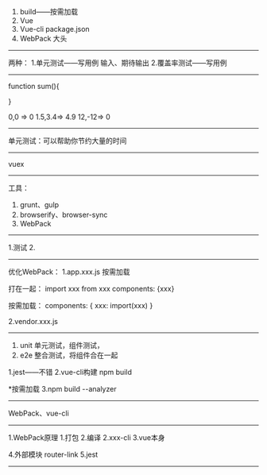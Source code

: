 1. build——按需加载
2. Vue
3. Vue-cli   package.json
4. WebPack   大头

--------------------------------------------------------------------------------

两种：
1.单元测试——写用例
  输入、期待输出
2.覆盖率测试——写用例

--------------------------------------------------------------------------------

function sum(){

}

0,0 =>      0
1.5,3.4=>   4.9
12,-12=>    0

--------------------------------------------------------------------------------

单元测试：可以帮助你节约大量的时间

--------------------------------------------------------------------------------

vuex

--------------------------------------------------------------------------------

工具：

1. grunt、gulp
2. browserify、browser-sync
3. WebPack

--------------------------------------------------------------------------------

1.测试
2.

--------------------------------------------------------------------------------

优化WebPack：
1.app.xxx.js
  按需加载

  打在一起：
  import xxx from xxx
  components: {xxx}

  按需加载：
  components: {
    xxx: import(xxx)
  }

2.vendor.xxx.js

--------------------------------------------------------------------------------

1. unit 单元测试，组件测试，
2. e2e 整合测试，将组件合在一起

1.jest——不错 
2.vue-cli构建
  npm build

  *按需加载
3.npm build --analyzer

--------------------------------------------------------------------------------

WebPack、vue-cli

--------------------------------------------------------------------------------

1.WebPack原理
  1.打包
  2.编译
2.xxx-cli
3.vue本身

4.外部模块    router-link
5.jest

--------------------------------------------------------------------------------